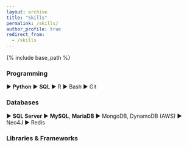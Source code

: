 ```yaml
---
layout: archive
title: "Skills"
permalink: /skills/
author_profile: true
redirect_from:
  - /skills
---
```


{% include base_path %}

### Programming

▶️ __Python__
▶️ __SQL__
▶️ R
▶️ Bash
▶️ Git

### Databases

▶️ __SQL Server__
▶️ __MySQL__, __MariaDB__
▶️ MongoDB, DynamoDB (AWS)
▶️ Neo4J
▶️ Redis

### Libraries & Frameworks
